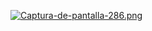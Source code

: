 [![Captura-de-pantalla-286.png](https://i.postimg.cc/zDkhrWKp/Captura-de-pantalla-286.png)](https://postimg.cc/MXvH0nsj)

